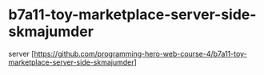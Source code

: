 # b7a11-toy-marketplace-server-side-skmajumder

server [https://github.com/programming-hero-web-course-4/b7a11-toy-marketplace-server-side-skmajumder]
